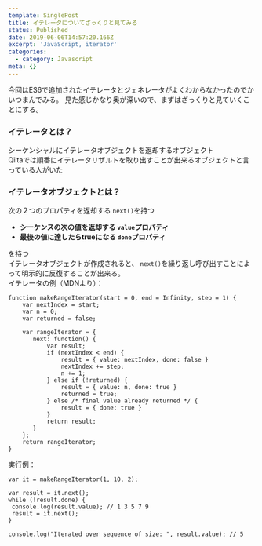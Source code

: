```yaml
---
template: SinglePost
title: イテレータについてざっくりと見てみる
status: Published
date: 2019-06-06T14:57:20.166Z
excerpt: 'JavaScript, iterator'
categories:
  - category: Javascript
meta: {}
---
```

今回はES6で追加されたイテレータとジェネレータがよくわからなかったのでかいつまんでみる。
見た感じかなり奥が深いので、まずはざっくりと見ていくことにする。

### イテレータとは？  
シーケンシャルにイテレータオブジェクトを返却するオブジェクト  
Qiitaでは順番にイテレータリザルトを取り出すことが出来るオブジェクトと言っている人がいた

### イテレータオブジェクトとは？
次の２つのプロパティを返却する `next()`を持つ  
- **シーケンスの次の値を返却する `value`プロパティ**
- **最後の値に達したらtrueになる `done`プロパティ**

を持つ  
イテレータオブジェクトが作成されると、 `next()`を繰り返し呼び出すことによって明示的に反復することが出来る。  
イテレータの例（MDNより）：
```
function makeRangeIterator(start = 0, end = Infinity, step = 1) {
    var nextIndex = start;
    var n = 0;
    var returned = false;

    var rangeIterator = {
       next: function() {
           var result;
           if (nextIndex < end) {
               result = { value: nextIndex, done: false }
               nextIndex += step;
               n += 1;
           } else if (!returned) {
               result = { value: n, done: true }
               returned = true;
           } else /* final value already returned */ {
               result = { done: true }
           }
           return result;
       }
    };
    return rangeIterator;
}
```
実行例：
```
var it = makeRangeIterator(1, 10, 2);

var result = it.next();
while (!result.done) {
 console.log(result.value); // 1 3 5 7 9
 result = it.next();
}

console.log("Iterated over sequence of size: ", result.value); // 5
```
